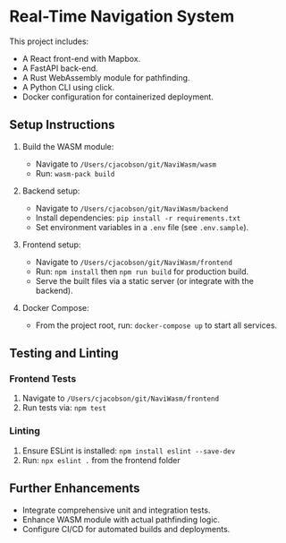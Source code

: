 # Real-Time Navigation System

This project includes:
- A React front-end with Mapbox.
- A FastAPI back-end.
- A Rust WebAssembly module for pathfinding.
- A Python CLI using click.
- Docker configuration for containerized deployment.

## Setup Instructions

1. Build the WASM module:
   - Navigate to `/Users/cjacobson/git/NaviWasm/wasm`
   - Run: `wasm-pack build`

2. Backend setup:
   - Navigate to `/Users/cjacobson/git/NaviWasm/backend`
   - Install dependencies: `pip install -r requirements.txt`
   - Set environment variables in a `.env` file (see `.env.sample`).

3. Frontend setup:
   - Navigate to `/Users/cjacobson/git/NaviWasm/frontend`
   - Run: `npm install` then `npm run build` for production build.
   - Serve the built files via a static server (or integrate with the backend).

4. Docker Compose:
   - From the project root, run: `docker-compose up` to start all services.

## Testing and Linting

### Frontend Tests
1. Navigate to `/Users/cjacobson/git/NaviWasm/frontend`
2. Run tests via: `npm test`

### Linting
1. Ensure ESLint is installed: `npm install eslint --save-dev`
2. Run: `npx eslint .` from the frontend folder

## Further Enhancements
- Integrate comprehensive unit and integration tests.
- Enhance WASM module with actual pathfinding logic.
- Configure CI/CD for automated builds and deployments.
